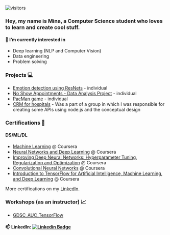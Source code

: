 ![visitors](https://visitor-badge.laobi.icu/badge?page_id=mina-88.mina-88)

<!--
About me
Stats
Projects
Certificates
Workshops
-->

### Hey, my name is Mina, a Computer Science student who loves to learn and create cool stuff.

#### 🌱 I’m currently interested in 
- Deep learning (NLP and Computer Vision)
- Data engineering
- Problem solving

<!--![Top Langs](https://github-readme-stats.vercel.app/api/top-langs/?username=mina-88&layout=compact&title_color=fff&icon_color=f9f9f9&text_color=9f9f9f&bg_color=151515)-->

### Projects 💻
- [Emotion detection using ResNets](https://github.com/Mina-88/Emotion_Detection_using_ResNets) - individual
- [No Show Appointments - Data Analysis Project](https://github.com/Mina-88/NoShowAppointments_DataAnalysisProject) - individual
- [PacMan game](https://github.com/Mina-88/PacMan--PacPerson--) - individual
- [CRM for hospitals](https://github.com/Youssef-Agiza/Doctory) - Was a part of a group in which I was responsible for creating some APIs  using node.js and the conceptual design


### Certifications 📜
#### DS/ML/DL
- [Machine Learning](https://www.coursera.org/account/accomplishments/certificate/L4DNGVED4YP4) @ Coursera
- [Neural Networks and Deep Learning](https://www.coursera.org/account/accomplishments/certificate/J4M56D4C5C5R) @ Coursera
- [Improving Deep Neural Networks: Hyperparameter Tuning, Regularization and Optimization](
https://www.coursera.org/account/accomplishments/certificate/BGAQWS9Z39Z4) @ Coursera
- [Convolutional Neural Networks](
https://www.coursera.org/account/accomplishments/certificate/Y2B5PGU3MNZ3) @ Coursera
- [Introduction to TensorFlow for Artificial Intelligence, Machine Learning, and Deep Learning](https://www.coursera.org/account/accomplishments/certificate/9CVAPDPXFVTT) @ Coursera

More certifications on my [LinkedIn](https://www.linkedin.com/in/minawmikhael/).

### Workshops (as an instructor) 📈
- [GDSC_AUC_TensorFlow](https://github.com/Mina-88/GDSCAUC_TensorFlow)



#### 📫 LinkedIn: [![Linkedin Badge](https://img.shields.io/badge/-Mina-blue?style=flat-square&logo=Linkedin&logoColor=white&link=https://www.linkedin.com/in/minawmikhael/)](https://www.linkedin.com/in/minawmikhael/)

